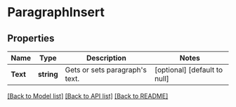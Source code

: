 # ParagraphInsert

## Properties
Name | Type | Description | Notes
------------ | ------------- | ------------- | -------------
**Text** | **string** | Gets or sets paragraph&#39;s text. | [optional] [default to null]

[[Back to Model list]](../README.md#documentation-for-models) [[Back to API list]](../README.md#documentation-for-api-endpoints) [[Back to README]](../README.md)


